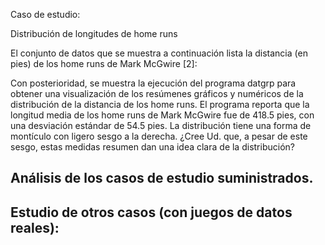 Caso de estudio:

Distribución de longitudes de home runs

El conjunto de datos que se muestra a continuación lista la distancia (en pies) de los home
runs de Mark McGwire [2]:



Con posterioridad, se muestra la ejecución del programa datgrp para obtener una
visualización de los resúmenes gráficos y numéricos de la distribución de la distancia de los
home runs. El programa reporta que la longitud media de los home runs de Mark McGwire
fue de 418.5 pies, con una desviación estándar de 54.5 pies. La distribución tiene una forma
de montículo con ligero sesgo a la derecha. ¿Cree Ud. que, a pesar de este sesgo, estas
medidas resumen dan una idea clara de la distribución?
## Análisis de los casos de  estudio suministrados.

## Estudio de otros casos (con juegos de datos reales):
